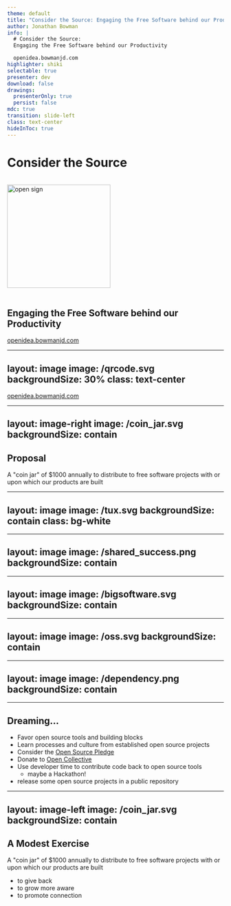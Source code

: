```yaml
---
theme: default
title: "Consider the Source: Engaging the Free Software behind our Productivity"
author: Jonathan Bowman
info: |
  # Consider the Source:
  Engaging the Free Software behind our Productivity

  openidea.bowmanjd.com
highlighter: shiki
selectable: true
presenter: dev
download: false
drawings:
  presenterOnly: true
  persist: false
mdc: true
transition: slide-left
class: text-center
hideInToc: true
---
```


# Consider the Source

<img src="/open.svg" alt="open sign" style="height: 15rem;margin:1rem auto"/>


## Engaging the Free Software behind our Productivity

[openidea.bowmanjd.com](https://openidea.bowmanjd.com)

<!--
I am Jonathan Bowman. Inviting you to consider how we can be aware and involved in the free software that sustains our work here at Cargas.
-->

---
layout: image
image: /qrcode.svg
backgroundSize: 30%
class: text-center
---

[openidea.bowmanjd.com](https://openidea.bowmanjd.com)

<!--

This is a modest slide deck, but if you want to review it or click on any links within, here is the qrcode for the deck.



-->

---
layout: image-right
image: /coin_jar.svg
backgroundSize: contain
---

## Proposal

A "coin jar" of $1000 annually to distribute to free software projects with or upon which our products are built

---
layout: image
image: /tux.svg
backgroundSize: contain
class: bg-white
---

<!--

It was 1999, and I was finishing college. I had managed to surround myself with a lot of good will and idealism: many of my friends were pursuing sustainable engineering, sustainable agriculture. That is, technologies that met the needs of people over the long term, even generations, rather than merely take advantage of them in the moment.

And I found this compelling. But I was not a civil engineer or a farmer. I was a general nerd, though. I then someone turned me on to Linux. This is Tux, the Linux penguin. It was sustainable software. Software that was open and transparent, available for free yet providing revenue-generating opportunities. It was software that was high quality, flexible, and enduring.

Today, each of you use Linux throughout a sizeable portion of your day. Linux, and other Unix-like free operating systems such as Darwin and BSD have been around for decades, yet power the iPhone or Android device you just got yesterday.

-->

---
layout: image
image: /shared_success.png
backgroundSize: contain
---

<!-- Fast forward to today. Our purpose -->

---
layout: image
image: /bigsoftware.svg
backgroundSize: contain
---

---
layout: image
image: /oss.svg
backgroundSize: contain
---

---
layout: image
image: /dependency.png
backgroundSize: contain
---

---

## Dreaming...

- Favor open source tools and building blocks
- Learn processes and culture from established open source projects
- Consider the [Open Source Pledge](https://opensourcepledge.com/)
- Donate to [Open Collective](https://opencollective.com)
- Use developer time to contribute code back to open source tools
  - maybe a Hackathon!
- release some open source projects in a public repository

---
layout: image-left
image: /coin_jar.svg
backgroundSize: contain
---

## A Modest Exercise

A "coin jar" of $1000 annually to distribute to free software projects with or upon which our products are built

- to give back
- to grow more aware
- to promote connection
